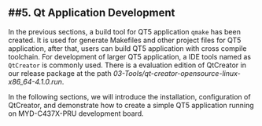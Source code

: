 ##5. Qt Application Development  
---------------------

In the previous sections, a build tool for QT5 application `qmake` has been created. It is used for generate Makefiles and other project files for QT5 application,
after that, users can build QT5 application with cross compile toolchain. For development of larger QT5 application, a IDE tools named as `QtCreator` is commonly used.
There is a evaluation edition of QtCreator in our release package at the path *03-Tools/qt-creator-opensource-linux-x86_64-4.1.0.run*.  

In the following sections, we will introduce the installation, configuration of QtCreator, and demonstrate how to create a simple QT5 application running on MYD-C437X-PRU development board.   

